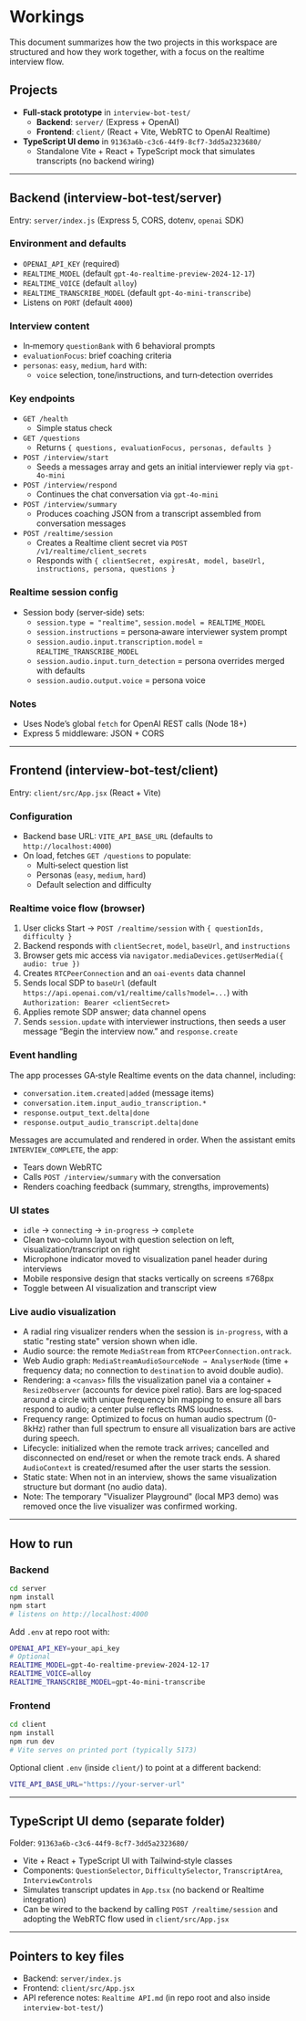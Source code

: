 # Workings

This document summarizes how the two projects in this workspace are structured and how they work together, with a focus on the realtime interview flow.

## Projects

- **Full‑stack prototype** in `interview-bot-test/`
  - **Backend**: `server/` (Express + OpenAI)
  - **Frontend**: `client/` (React + Vite, WebRTC to OpenAI Realtime)
- **TypeScript UI demo** in `91363a6b-c3c6-44f9-8cf7-3dd5a2323680/`
  - Standalone Vite + React + TypeScript mock that simulates transcripts (no backend wiring)

---

## Backend (interview-bot-test/server)

Entry: `server/index.js` (Express 5, CORS, dotenv, `openai` SDK)

### Environment and defaults
- `OPENAI_API_KEY` (required)
- `REALTIME_MODEL` (default `gpt-4o-realtime-preview-2024-12-17`)
- `REALTIME_VOICE` (default `alloy`)
- `REALTIME_TRANSCRIBE_MODEL` (default `gpt-4o-mini-transcribe`)
- Listens on `PORT` (default `4000`)

### Interview content
- In‑memory `questionBank` with 6 behavioral prompts
- `evaluationFocus`: brief coaching criteria
- `personas`: `easy`, `medium`, `hard` with:
  - `voice` selection, tone/instructions, and turn‑detection overrides

### Key endpoints
- `GET /health`
  - Simple status check
- `GET /questions`
  - Returns `{ questions, evaluationFocus, personas, defaults }`
- `POST /interview/start`
  - Seeds a messages array and gets an initial interviewer reply via `gpt-4o-mini`
- `POST /interview/respond`
  - Continues the chat conversation via `gpt-4o-mini`
- `POST /interview/summary`
  - Produces coaching JSON from a transcript assembled from conversation messages
- `POST /realtime/session`
  - Creates a Realtime client secret via `POST /v1/realtime/client_secrets`
  - Responds with `{ clientSecret, expiresAt, model, baseUrl, instructions, persona, questions }`

### Realtime session config
- Session body (server‑side) sets:
  - `session.type = "realtime"`, `session.model = REALTIME_MODEL`
  - `session.instructions` = persona‑aware interviewer system prompt
  - `session.audio.input.transcription.model` = `REALTIME_TRANSCRIBE_MODEL`
  - `session.audio.input.turn_detection` = persona overrides merged with defaults
  - `session.audio.output.voice` = persona voice

### Notes
- Uses Node’s global `fetch` for OpenAI REST calls (Node 18+)
- Express 5 middleware: JSON + CORS

---

## Frontend (interview-bot-test/client)

Entry: `client/src/App.jsx` (React + Vite)

### Configuration
- Backend base URL: `VITE_API_BASE_URL` (defaults to `http://localhost:4000`)
- On load, fetches `GET /questions` to populate:
  - Multi‑select question list
  - Personas (`easy`, `medium`, `hard`)
  - Default selection and difficulty

### Realtime voice flow (browser)
1. User clicks Start → `POST /realtime/session` with `{ questionIds, difficulty }`
2. Backend responds with `clientSecret`, `model`, `baseUrl`, and `instructions`
3. Browser gets mic access via `navigator.mediaDevices.getUserMedia({ audio: true })`
4. Creates `RTCPeerConnection` and an `oai-events` data channel
5. Sends local SDP to `baseUrl` (default `https://api.openai.com/v1/realtime/calls?model=...`) with `Authorization: Bearer <clientSecret>`
6. Applies remote SDP answer; data channel opens
7. Sends `session.update` with interviewer instructions, then seeds a user message “Begin the interview now.” and `response.create`

### Event handling
The app processes GA‑style Realtime events on the data channel, including:
- `conversation.item.created|added` (message items)
- `conversation.item.input_audio_transcription.*`
- `response.output_text.delta|done`
- `response.output_audio_transcript.delta|done`

Messages are accumulated and rendered in order. When the assistant emits `INTERVIEW_COMPLETE`, the app:
- Tears down WebRTC
- Calls `POST /interview/summary` with the conversation
- Renders coaching feedback (summary, strengths, improvements)

### UI states
- `idle` → `connecting` → `in-progress` → `complete`
- Clean two-column layout with question selection on left, visualization/transcript on right
- Microphone indicator moved to visualization panel header during interviews
- Mobile responsive design that stacks vertically on screens ≤768px
- Toggle between AI visualization and transcript view

### Live audio visualization
- A radial ring visualizer renders when the session is `in-progress`, with a static "resting state" version shown when idle.
- Audio source: the remote `MediaStream` from `RTCPeerConnection.ontrack`.
- Web Audio graph: `MediaStreamAudioSourceNode → AnalyserNode` (time + frequency data; no connection to `destination` to avoid double audio).
- Rendering: a `<canvas>` fills the visualization panel via a container + `ResizeObserver` (accounts for device pixel ratio). Bars are log‑spaced around a circle with unique frequency bin mapping to ensure all bars respond to audio; a center pulse reflects RMS loudness.
- Frequency range: Optimized to focus on human audio spectrum (0-8kHz) rather than full spectrum to ensure all visualization bars are active during speech.
- Lifecycle: initialized when the remote track arrives; cancelled and disconnected on end/reset or when the remote track ends. A shared `AudioContext` is created/resumed after the user starts the session.
- Static state: When not in an interview, shows the same visualization structure but dormant (no audio data).
- Note: The temporary "Visualizer Playground" (local MP3 demo) was removed once the live visualizer was confirmed working.

---

## How to run

### Backend
```bash
cd server
npm install
npm start
# listens on http://localhost:4000
```
Add `.env` at repo root with:
```bash
OPENAI_API_KEY=your_api_key
# Optional
REALTIME_MODEL=gpt-4o-realtime-preview-2024-12-17
REALTIME_VOICE=alloy
REALTIME_TRANSCRIBE_MODEL=gpt-4o-mini-transcribe
```

### Frontend
```bash
cd client
npm install
npm run dev
# Vite serves on printed port (typically 5173)
```
Optional client `.env` (inside `client/`) to point at a different backend:
```bash
VITE_API_BASE_URL="https://your-server-url"
```

---

## TypeScript UI demo (separate folder)

Folder: `91363a6b-c3c6-44f9-8cf7-3dd5a2323680/`

- Vite + React + TypeScript UI with Tailwind‑style classes
- Components: `QuestionSelector`, `DifficultySelector`, `TranscriptArea`, `InterviewControls`
- Simulates transcript updates in `App.tsx` (no backend or Realtime integration)
- Can be wired to the backend by calling `POST /realtime/session` and adopting the WebRTC flow used in `client/src/App.jsx`

---

## Pointers to key files
- Backend: `server/index.js`
- Frontend: `client/src/App.jsx`
- API reference notes: `Realtime API.md` (in repo root and also inside `interview-bot-test/`)

